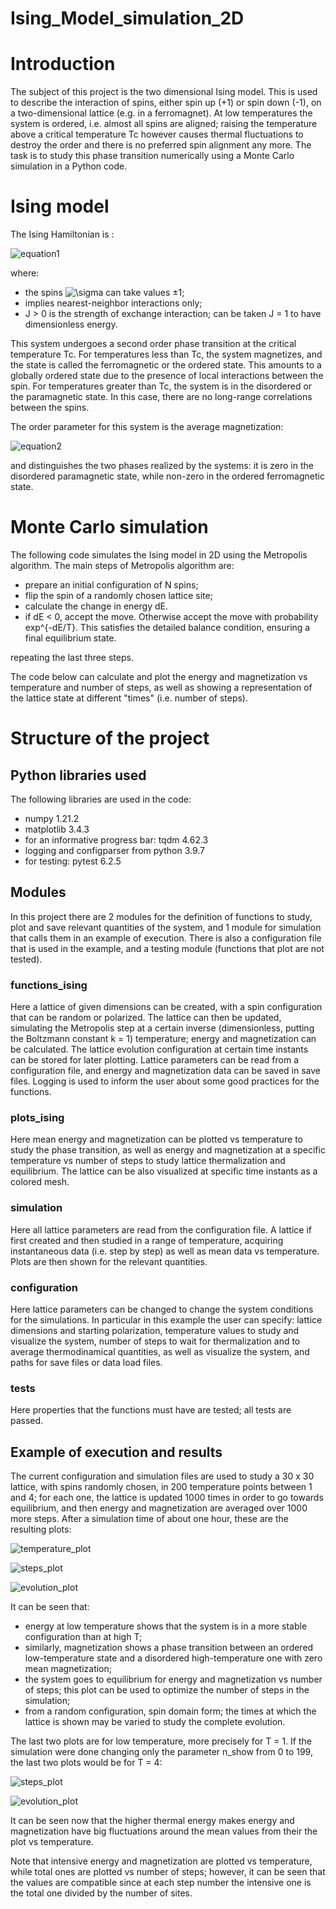 # Ising_Model_simulation_2D

# Introduction

The subject of this project is the two dimensional Ising model. This is used to describe the interaction of spins, either spin up (+1) or spin down (-1), on a two-dimensional lattice (e.g. in a ferromagnet). At low temperatures the system is ordered, i.e. almost all spins are aligned; raising the temperature above a critical temperature Tc however causes thermal fluctuations to destroy the order and there is no preferred spin alignment any more. The task is to study this phase transition numerically using a Monte Carlo simulation in a Python code.

# Ising model

The Ising Hamiltonian is :

![equation1](https://latex.codecogs.com/svg.image?H&space;=&space;-J&space;\sum_{\langle&space;ij&space;\rangle}&space;\sigma_i&space;\sigma_j&space;&space;)

where:

- the spins <img src="https://latex.codecogs.com/svg.image?\sigma&space;" title="\sigma " /> can take values ±1;
- <ij> implies nearest-neighbor interactions only;
- J > 0 is the strength of exchange interaction; can be taken J = 1 to have dimensionless energy.  
  
This system undergoes a second order phase transition at the critical temperature Tc. For temperatures less than Tc, the system magnetizes, and the state is called the ferromagnetic or the ordered state. This amounts to a globally ordered state due to the presence of local interactions between the spin. For temperatures greater than Tc, the system is in the disordered or the paramagnetic state. In this case, there are no long-range correlations between the spins.

The order parameter for this system is the average magnetization: 
  
![equation2](https://latex.codecogs.com/svg.image?m&space;=&space;\frac{1}{N}&space;\sum_{i}&space;\sigma_i&space;)

and distinguishes the two phases realized by the systems: it is zero in the disordered paramagnetic state, while non-zero in the ordered ferromagnetic state.

# Monte Carlo simulation

The following code simulates the Ising model in 2D using the Metropolis algorithm. The main steps of Metropolis algorithm are:

- prepare an initial configuration of N spins;
- flip the spin of a randomly chosen lattice site;
- calculate the change in energy dE.
- if dE < 0, accept the move. Otherwise accept the move with probability exp^{-dE/T}. This satisfies the detailed balance condition, ensuring a final equilibrium state.

repeating the last three steps.
              
The code below can calculate and plot the energy and magnetization vs temperature and number of steps, as well as showing a representation of the lattice state at different "times" (i.e. number of steps).

# Structure of the project
## Python libraries used
The following libraries are used in the code:

- numpy 1.21.2
- matplotlib 3.4.3
- for an informative progress bar: tqdm 4.62.3
- logging and configparser from python 3.9.7
- for testing: pytest 6.2.5
            
## Modules

In this project there are 2 modules for the definition of functions to study, plot and save relevant quantities of the system, and 1 module for simulation that calls them in an
example of execution. There is also a configuration file that is used in the example, and a testing module (functions that plot are not tested).
           
### functions_ising
            
Here a lattice of given dimensions can be created, with a spin configuration that can be random or polarized. The lattice can then be updated, simulating the Metropolis step at a certain inverse (dimensionless, putting the Boltzmann constant k = 1) temperature; energy and magnetization can be calculated. The lattice evolution configuration at certain time instants can be stored for later plotting.
Lattice parameters can be read from a configuration file, and energy and magnetization data can be saved in save files.
Logging is used to inform the user about some good practices for the functions.
            
### plots_ising
     
Here mean energy and magnetization can be plotted vs temperature to study the phase transition, as well as energy and magnetization at a specific temperature vs number of steps to study lattice thermalization and equilibrium. The lattice can be also visualized at specific time instants as a colored mesh.
     
### simulation            
     
Here all lattice parameters are read from the configuration file. A lattice if first created and then studied in a range of temperature, acquiring instantaneous data (i.e. step by step) as well as mean data vs temperature. Plots are then shown for the relevant quantities.
            
### configuration

Here lattice parameters can be changed to change the system conditions for the simulations. In particular in this example the user can specify: lattice dimensions and starting polarization, temperature values to study and visualize the system, number of steps to wait for thermalization and to average thermodinamical quantities, as well as visualize the system, and paths for save files or data load files.
            
### tests
            
Here properties that the functions must have are tested; all tests are passed.
            
## Example of execution and results
            
The current configuration and simulation files are used to study a 30 x 30 lattice, with spins randomly chosen, in 200 temperature points between 1 and 4; for each one, the lattice is updated 1000 times in order to go towards equilibrium, and then energy and magnetization are averaged over 1000 more steps. 
After a simulation time of about one hour, these are the resulting plots: 

![temperature_plot](https://user-images.githubusercontent.com/79457897/147859840-90a854ce-d55f-4612-9bdf-c5a397027e3b.png)

![steps_plot](https://user-images.githubusercontent.com/79457897/147859881-54921445-b503-475b-82bf-2c29fa8a61d5.png)

![evolution_plot](https://user-images.githubusercontent.com/79457897/147859884-433225d7-beec-4d92-bb14-d4a6cdcc8095.png)

It can be seen that:

- energy at low temperature shows that the system is in a more stable configuration than at high T;
- similarly, magnetization shows a phase transition between an ordered low-temperature state and a disordered high-temperature one with zero mean magnetization;
- the system goes to equilibrium for energy and magnetization vs number of steps; this plot can be used to optimize the number of steps in the simulation;
- from a random configuration, spin domain form; the times at which the lattice is shown may be varied to study the complete evolution.

The last two plots are for low temperature, more precisely for T = 1.
If the simulation were done changing only the parameter n_show from 0 to 199, the last two plots would be for T = 4:

![steps_plot](https://user-images.githubusercontent.com/79457897/147860011-92dd8731-33e8-487b-a9bf-633823616ad2.png)

![evolution_plot](https://user-images.githubusercontent.com/79457897/147860015-bb7b9062-6678-467b-a78f-dd469bed1fb8.png)

It can be seen now that the higher thermal energy makes energy and magnetization have big fluctuations around the mean values from their the plot vs temperature.
            
Note that intensive energy and magnetization are plotted vs temperature, while total ones are plotted vs number of steps; however, it can be seen that the values are compatible since at each step number the intensive one is the total one divided by the number of sites.


